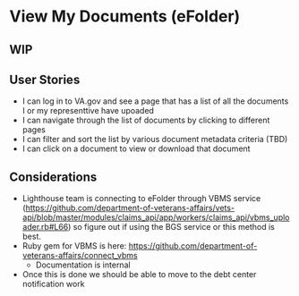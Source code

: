 # View My Documents (eFolder)

## WIP

## User Stories

- I can log in to VA.gov and see a page that has a list of all the documents I or my representtive have upoaded
- I can navigate through the list of documents by clicking to different pages
- I can filter and sort the list by various document metadata criteria (TBD)
- I can click on a document to view or download that document

## Considerations

- Lighthouse team is connecting to eFolder through VBMS service (https://github.com/department-of-veterans-affairs/vets-api/blob/master/modules/claims_api/app/workers/claims_api/vbms_uploader.rb#L66) so figure out if using the BGS service or this method is best.
- Ruby gem for VBMS is here: https://github.com/department-of-veterans-affairs/connect_vbms
  - Documentation is internal
- Once this is done we should be able to move to the debt center notification work
